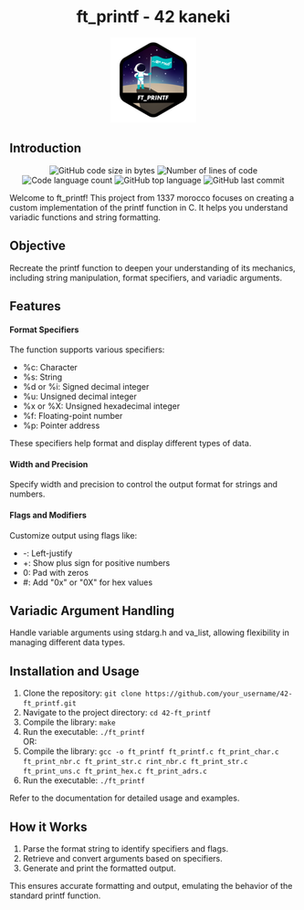 <h1 align="center">ft_printf - 42 kaneki</h1>
<p align="center">
  <a href="https://github.com/KanekiEzz/printf42-">
    <img src="https://github.com/KanekiEzz/kaneki_badges/blob/main/ft_printfn.png?raw=true" alt="42 Badge">
  </a>
</p>

<h2 >Introduction</h2>
<p align="center">
  <img alt="GitHub code size in bytes" src="https://img.shields.io/github/languages/code-size/simon-zerisenay/42-ft_printf?color=lightblue">
  <img alt="Number of lines of code" src="https://img.shields.io/tokei/lines/github/simon-zerisenay/42-ft_printf?color=critical">
  <img alt="Code language count" src="https://img.shields.io/github/languages/count/simon-zerisenay/42-ft_printf?color=yellow">
  <img alt="GitHub top language" src="https://img.shields.io/github/languages/top/simon-zerisenay/42-ft_printf?color=blue">
  <img alt="GitHub last commit" src="https://img.shields.io/github/last-commit/simon-zerisenay/42-ft_printf?color=green">
</p>
<p>Welcome to ft_printf! This project from 1337 morocco focuses on creating a custom implementation of the printf function in C. It helps you understand variadic functions and string formatting.</p>

<h2>Objective</h2>
<p>Recreate the printf function to deepen your understanding of its mechanics, including string manipulation, format specifiers, and variadic arguments.</p>

<h2>Features</h2>
<h4>Format Specifiers</h4>
<p>The function supports various specifiers:</p>
<ul>
  <li>%c: Character</li>
  <li>%s: String</li>
  <li>%d or %i: Signed decimal integer</li>
  <li>%u: Unsigned decimal integer</li>
  <li>%x or %X: Unsigned hexadecimal integer</li>
  <li>%f: Floating-point number</li>
  <li>%p: Pointer address</li>
</ul>
<p>These specifiers help format and display different types of data.</p>

<h4>Width and Precision</h4>
<p>Specify width and precision to control the output format for strings and numbers.</p>

<h4>Flags and Modifiers</h4>
<p>Customize output using flags like:</p>
<ul>
  <li>-: Left-justify</li>
  <li>+: Show plus sign for positive numbers</li>
  <li>0: Pad with zeros</li>
  <li>#: Add "0x" or "0X" for hex values</li>
</ul>

<h2>Variadic Argument Handling</h2>
<p>Handle variable arguments using stdarg.h and va_list, allowing flexibility in managing different data types.</p>

<h2>Installation and Usage</h2>
<ol>
  <li>Clone the repository: <code>git clone https://github.com/your_username/42-ft_printf.git</code></li>
  <li>Navigate to the project directory: <code>cd 42-ft_printf</code></li>
  <li>Compile the library: <code>make</code></li>
  <li>Run the executable: <code>./ft_printf</code></li>
  OR:
  <li>Compile the library: <code>gcc -o ft_printf ft_printf.c ft_print_char.c ft_print_nbr.c ft_print_str.c rint_nbr.c ft_print_str.c ft_print_uns.c ft_print_hex.c ft_print_adrs.c </code></li>
  <li>Run the executable: <code>./ft_printf</code></li>
</ol>
<p>Refer to the documentation for detailed usage and examples.</p>

<h2>How it Works</h2>
<ol>
  <li>Parse the format string to identify specifiers and flags.</li>
  <li>Retrieve and convert arguments based on specifiers.</li>
  <li>Generate and print the formatted output.</li>
</ol>
<p>This ensures accurate formatting and output, emulating the behavior of the standard printf function.</p>
